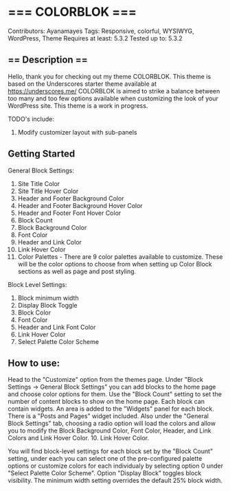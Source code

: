 === COLORBLOK ===
=================
Contributors: Ayanamayes
Tags: Responsive, colorful, WYSIWYG, WordPress, Theme
Requires at least: 5.3.2
Tested up to: 5.3.2

== Description ==
-----------------
Hello, thank you for checking out my theme COLORBLOK. This theme is based on the Underscores starter theme available at https://underscores.me/ 
COLORBLOK is aimed to strike a balance between too many and too few options available when customizing the look of your WordPress site. 
This theme is a work in progress.

TODO's include:
1. Modify customizer layout with sub-panels


Getting Started
---------------
General Block Settings:

1. Site Title Color
2. Site Title Hover Color
3. Header and Footer Background Color
4. Header and Footer Background Hover Color
5. Header and Footer Font Hover Color
6. Block Count 
7. Block Background Color
8. Font Color
9. Header and Link Color
10. Link Hover Color
11. Color Palettes - There are 9 color palettes available to customize. These will be the color options to choose from when setting up Color Block sections as well as page and post styling.


Block Level Settings:

1. Block minimum width
2. Display Block Toggle
3. Block Color
4. Font Color
5. Header and Link Font Color
6. Link Hover Color
7. Select Palette Color Scheme

How to use:
----------
Head to the "Customize" option from the themes page. Under "Block Settings -> General Block Settings" you can add blocks to the home page and choose color options for them.
Use the "Block Count" setting to set the number of content blocks to show on the home page. Each block can contain widgets. An area is added to the "Widgets" panel for each block. There is a "Posts and Pages" widget included.
Also under the "General Block Settings" tab, choosing a radio option will load the colors and allow you to modify the Block Background Color, Font Color, Header, and Link Colors and Link Hover Color.                                                                                                                10. Link Hover Color. 

You will find block-level settings for each block set by the "Block Count" setting,
under each you can select one of the pre-configured palette options or customize colors for each individualy by selecting option 0 under "Select Palette Color Scheme".
Option "Display Block" toggles block visibility.
The minimum width setting overrides the default 25% block width.

